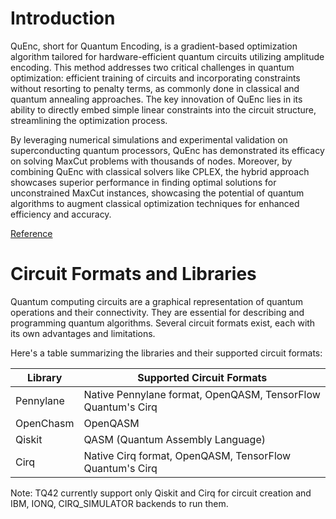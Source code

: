 # Introduction

QuEnc, short for Quantum Encoding, is a gradient-based optimization algorithm tailored for hardware-efficient quantum circuits utilizing amplitude encoding. This method addresses two critical challenges in quantum optimization: efficient training of circuits and incorporating constraints without resorting to penalty terms, as commonly done in classical and quantum annealing approaches. The key innovation of QuEnc lies in its ability to directly embed simple linear constraints into the circuit structure, streamlining the optimization process.

By leveraging numerical simulations and experimental validation on superconducting quantum processors, QuEnc has demonstrated its efficacy on solving MaxCut problems with thousands of nodes. Moreover, by combining QuEnc with classical solvers like CPLEX, the hybrid approach showcases superior performance in finding optimal solutions for unconstrained MaxCut instances, showcasing the potential of quantum algorithms to augment classical optimization techniques for enhanced efficiency and accuracy.

[Reference](https://quantum-journal.org/papers/q-2023-11-21-1186/)

# Circuit Formats and Libraries  
Quantum computing circuits are a graphical representation of quantum operations and their connectivity. They are essential for describing and programming quantum algorithms. Several circuit formats exist, each with its own advantages and limitations.  



Here's a table summarizing the libraries and their supported circuit formats:

| Library      | Supported Circuit Formats                               |
| ------------ | -------------------------------------------------------- |
| Pennylane    | Native Pennylane format, OpenQASM, TensorFlow Quantum's Cirq |
| OpenChasm    | OpenQASM                                                |
| Qiskit       | QASM (Quantum Assembly Language)                         |
| Cirq         | Native Cirq format, OpenQASM, TensorFlow Quantum's Cirq  |

Note: TQ42 currently support only Qiskit and Cirq for circuit creation and IBM, IONQ, CIRQ_SIMULATOR backends to run them.
